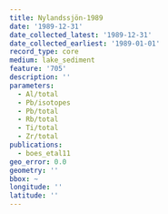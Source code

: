 ```yaml
---
title: Nylandssjön-1989
date: '1989-12-31'
date_collected_latest: '1989-12-31'
date_collected_earliest: '1989-01-01'
record_type: core
medium: lake_sediment
feature: '705'
description: ''
parameters:
  - Al/total
  - Pb/isotopes
  - Pb/total
  - Rb/total
  - Ti/total
  - Zr/total
publications:
  - boes_etal11
geo_error: 0.0
geometry: ''
bbox: ~
longitude: ''
latitude: ''
---
```

